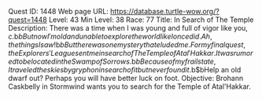 Quest ID: 1448
Web page URL: https://database.turtle-wow.org/?quest=1448
Level: 43
Min Level: 38
Race: 77
Title: In Search of The Temple
Description: There was a time when I was young and full of vigor like you, $c.$b$bBut now I'm old and unable to explore the world like I once did. Ah, the things I saw!$b$bBut there was one mystery that eluded me. For my final quest, the Explorers' League sent me in search of The Temple of Atal'Hakkar. It was rumored to be located in the Swamp of Sorrows.$b$bBecause of my frail state, I traveled the skies by gryphon in search of it but never found it.$b$bHelp an old dwarf out? Perhaps you will have better luck on foot.
Objective: Brohann Caskbelly in Stormwind wants you to search for the Temple of Atal'Hakkar.
